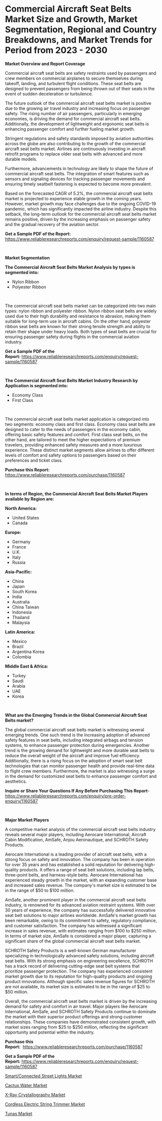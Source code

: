 <p><h1>Commercial Aircraft Seat Belts Market Size and Growth, Market Segmentation, Regional and Country Breakdowns, and Market Trends for Period from 2023 -  2030</h1></p><p><strong>Market Overview and Report Coverage</strong></p>
<p><p>Commercial aircraft seat belts are safety restraints used by passengers and crew members on commercial airplanes to secure themselves during takeoff, landing, and turbulent flight conditions. These seat belts are designed to prevent passengers from being thrown out of their seats in the event of sudden deceleration or turbulence.</p><p>The future outlook of the commercial aircraft seat belts market is positive due to the growing air travel industry and increasing focus on passenger safety. The rising number of air passengers, particularly in emerging economies, is driving the demand for commercial aircraft seat belts. Additionally, the development of lightweight and ergonomic seat belts is enhancing passenger comfort and further fueling market growth.</p><p>Stringent regulations and safety standards imposed by aviation authorities across the globe are also contributing to the growth of the commercial aircraft seat belts market. Airlines are continuously investing in aircraft retrofit programs to replace older seat belts with advanced and more durable models.</p><p>Furthermore, advancements in technology are likely to shape the future of commercial aircraft seat belts. The integration of smart features such as sensors and signaling devices for tracking passenger movements and ensuring timely seatbelt fastening is expected to become more prevalent.</p><p>Based on the forecasted CAGR of 5.2%, the commercial aircraft seat belts market is projected to experience stable growth in the coming years. However, market growth may face challenges due to the ongoing COVID-19 pandemic, which has significantly impacted the airline industry. Despite this setback, the long-term outlook for the commercial aircraft seat belts market remains positive, driven by the increasing emphasis on passenger safety and the gradual recovery of the aviation sector.</p></p>
<p><strong>Get a Sample PDF of the Report:</strong> <a href="https://www.reliableresearchreports.com/enquiry/request-sample/1160587">https://www.reliableresearchreports.com/enquiry/request-sample/1160587</a></p>
<p>&nbsp;</p>
<p><strong>Market Segmentation</strong></p>
<p><strong>The Commercial Aircraft Seat Belts Market Analysis by types is segmented into:</strong></p>
<p><ul><li>Nylon Ribbon</li><li>Polyester Ribbon</li></ul></p>
<p>&nbsp;</p>
<p><p>The commercial aircraft seat belts market can be categorized into two main types: nylon ribbon and polyester ribbon. Nylon ribbon seat belts are widely used due to their high durability and resistance to abrasion, making them suitable for long-term use in aircraft cabins. On the other hand, polyester ribbon seat belts are known for their strong tensile strength and ability to retain their shape under heavy loads. Both types of seat belts are crucial for ensuring passenger safety during flights in the commercial aviation industry.</p></p>
<p><strong>Get a Sample PDF of the Report:</strong>&nbsp;<a href="https://www.reliableresearchreports.com/enquiry/request-sample/1160587">https://www.reliableresearchreports.com/enquiry/request-sample/1160587</a></p>
<p>&nbsp;</p>
<p><strong>The Commercial Aircraft Seat Belts Market Industry Research by Application is segmented into:</strong></p>
<p><ul><li>Economy Class</li><li>First Class</li></ul></p>
<p>&nbsp;</p>
<p><p>The commercial aircraft seat belts market application is categorized into two segments: economy class and first class. Economy class seat belts are designed to cater to the needs of passengers in the economy cabin, offering basic safety features and comfort. First class seat belts, on the other hand, are tailored to meet the higher expectations of premium travelers, providing enhanced safety measures and a more luxurious experience. These distinct market segments allow airlines to offer different levels of comfort and safety options to passengers based on their preferences and ticket class.</p></p>
<p><strong>Purchase this Report:</strong>&nbsp; <a href="https://www.reliableresearchreports.com/purchase/1160587">https://www.reliableresearchreports.com/purchase/1160587</a></p>
<p>&nbsp;</p>
<p><strong>In terms of Region, the Commercial Aircraft Seat Belts Market Players available by Region are:</strong></p>
<p>
    <p> <strong> North America: </strong>
        <ul>
            <li>United States</li>
            <li>Canada</li>
        </ul>
        </p> 
    <p> <strong> Europe: </strong>
        <ul>
            <li>Germany</li>
            <li>France</li>
            <li>U.K.</li>
            <li>Italy</li>
            <li>Russia</li>
        </ul>
        </p> 
    <p> <strong> Asia-Pacific: </strong>
        <ul>
            <li>China</li>
            <li>Japan</li>
            <li>South Korea</li>
            <li>India</li>
            <li>Australia</li>
            <li>China Taiwan</li>
            <li>Indonesia</li>
            <li>Thailand</li>
            <li>Malaysia</li>
        </ul>
        </p> 
    <p> <strong> Latin America: </strong>
        <ul>
            <li>Mexico</li>
            <li>Brazil</li>
            <li>Argentina Korea</li>
            <li>Colombia</li>
        </ul>
        </p> 
    <p> <strong> Middle East & Africa: </strong>
        <ul>
            <li>Turkey</li>
            <li>Saudi</li>
            <li>Arabia</li>
            <li>UAE</li>
            <li>Korea</li>
        </ul>
    </p>
    </p>
<p>&nbsp;</p>
<p><strong>What are the Emerging Trends in the Global Commercial Aircraft Seat Belts market?</strong></p>
<p><p>The global commercial aircraft seat belts market is witnessing several emerging trends. One such trend is the increasing adoption of advanced safety features in seat belts, including integrated airbags and tension systems, to enhance passenger protection during emergencies. Another trend is the growing demand for lightweight and more durable seat belts to reduce the overall weight of the aircraft and improve fuel efficiency. Additionally, there is a rising focus on the adoption of smart seat belt technologies that can monitor passenger health and provide real-time data to flight crew members. Furthermore, the market is also witnessing a surge in the demand for customized seat belts to enhance passenger comfort and aesthetics.</p></p>
<p><strong>Inquire or Share Your Questions If Any Before Purchasing This Report</strong>- <a href="https://www.reliableresearchreports.com/enquiry/pre-order-enquiry/1160587">https://www.reliableresearchreports.com/enquiry/pre-order-enquiry/1160587</a></p>
<p>&nbsp;</p>
<p><strong>Major Market Players</strong></p>
<p><p>A competitive market analysis of the commercial aircraft seat belts industry reveals several major players, including Aerocare International, Aircraft Cabin Modification, AmSafe, Anjou Aeronautique, and SCHROTH Safety Products. </p><p>Aerocare International is a leading provider of aircraft seat belts, with a strong focus on safety and innovation. The company has been in operation for over 35 years and has established a solid reputation for delivering high-quality products. It offers a range of seat belt solutions, including lap belts, three-point belts, and harness-style belts. Aerocare International has experienced steady growth in the market, with an expanding customer base and increased sales revenue. The company's market size is estimated to be in the range of $50 to $100 million.</p><p>AmSafe, another prominent player in the commercial aircraft seat belts industry, is renowned for its advanced aviation restraint systems. With over 30 years of experience, the company has successfully delivered innovative seat belt solutions to major airlines worldwide. AmSafe's market growth has been remarkable, owing to its commitment to safety, regulatory compliance, and customer satisfaction. The company has witnessed a significant increase in sales revenue, with estimates ranging from $100 to $250 million. In terms of market size, AmSafe is considered a major player, capturing a significant share of the global commercial aircraft seat belts market.</p><p>SCHROTH Safety Products is a well-known German manufacturer specializing in technologically advanced safety solutions, including aircraft seat belts. With its strong emphasis on engineering excellence, SCHROTH has a track record of delivering cutting-edge seat belt systems that prioritize passenger protection. The company has experienced consistent market growth due to its reputation for high-quality products and ongoing product innovations. Although specific sales revenue figures for SCHROTH are not available, its market size is estimated to be in the range of $25 to $50 million.</p><p>Overall, the commercial aircraft seat belts market is driven by the increasing demand for safety and comfort in air travel. Major players like Aerocare International, AmSafe, and SCHROTH Safety Products continue to dominate the market with their superior product offerings and strong customer relationships. These companies have demonstrated consistent growth, with market sizes ranging from $25 to $250 million, reflecting the significant opportunity and potential within the industry.</p></p>
<p><strong>Purchase this Report:</strong>&nbsp;&nbsp;<a href="https://www.reliableresearchreports.com/purchase/1160587">https://www.reliableresearchreports.com/purchase/1160587</a></p>
<p></p>
<p><strong>Get a Sample PDF of the Report:</strong>&nbsp;<a href="https://www.reliableresearchreports.com/enquiry/request-sample/1160587">https://www.reliableresearchreports.com/enquiry/request-sample/1160587</a></p>
<p><p><a href="https://github.com/Chiragrp25/Market-Research-Report-List-1/blob/main/smartconnected-street-lights-market.md">Smart/Connected Street Lights Market</a></p><p><a href="https://www.linkedin.com/pulse/cactus-water-market-insights-players-forecast-till-2030-zrcze/">Cactus Water Market</a></p><p><a href="https://github.com/YashRP12/Market-Research-Report-List-1/blob/main/x-ray-crystallography-market.md">X-Ray Crystallography Market</a></p><p><a href="https://medium.com/@christinascott1938/cordless-electric-string-trimmer-market-size-growth-forecast-2023-2030-86a6afd189fb">Cordless Electric String Trimmer Market</a></p><p><a href="https://www.linkedin.com/pulse/tunas-market-insights-players-forecast-till-2030-trial-blaze-lx85e/">Tunas Market</a></p></p>
